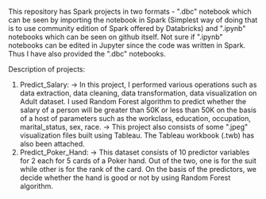This repository has Spark projects in two formats - ".dbc" notebook which can be seen by importing the notebook in Spark (Simplest way of doing that is to use community edition of Spark offered by Databricks) and ".ipynb" notebooks which can be seen on github itself. Not sure if ".ipynb" notebooks can be edited in Jupyter since the code was written in Spark. Thus I have also provided the ".dbc" notebooks.

Description of projects: 
1. Predict_Salary:
  -> In this project, I performed various operations such as data extraction, data cleaning, data transformation, data visualization on Adult dataset. I used Random Forest algorithm to predict whether the salary of a person will be greater than 50K or less than 50K on the basis of a host of parameters such as the workclass, education, occupation, marital_status, sex, race.
  -> This project also consists of some ".jpeg" visualization files built using Tableau. The Tableau workbook (.twb) has also been attached.
2. Predict_Poker_Hand:
  -> This dataset consists of 10 predictor variables for 2 each for 5 cards of a Poker hand. Out of the two, one is for the suit while other is for the rank of the card. On the basis of the predictors, we decide whether the hand is good or not by using Random Forest algorithm.
